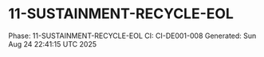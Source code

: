 # 11-SUSTAINMENT-RECYCLE-EOL
Phase: 11-SUSTAINMENT-RECYCLE-EOL
CI: CI-DE001-008
Generated: Sun Aug 24 22:41:15 UTC 2025
